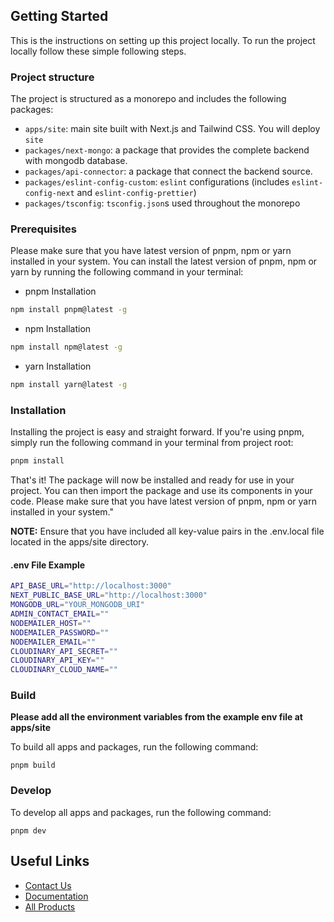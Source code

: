 ## Getting Started

This is the instructions on setting up this project locally.
To run the project locally follow these simple following steps.

### Project structure

The project is structured as a monorepo and includes the following packages:

-   `apps/site`: main site built with Next.js and Tailwind CSS. You will deploy `site`
-   `packages/next-mongo`: a package that provides the complete backend with mongodb database.
-   `packages/api-connector`: a package that connect the backend source.
-   `packages/eslint-config-custom`: `eslint` configurations (includes `eslint-config-next` and `eslint-config-prettier`)
-   `packages/tsconfig`: `tsconfig.json`s used throughout the monorepo

### Prerequisites

Please make sure that you have latest version of pnpm, npm or yarn installed in your system. You can install the latest version of pnpm, npm or yarn by running the following command in your terminal:

-   pnpm Installation

```sh
npm install pnpm@latest -g
```

-   npm Installation

```sh
npm install npm@latest -g
```

-   yarn Installation

```sh
npm install yarn@latest -g
```

### Installation

Installing the project is easy and straight forward. If you're using pnpm, simply run the following command in your terminal from project root:

```sh
pnpm install
```

That's it! The package will now be installed and ready for use in your project. You can then import the package and use its components in your code. Please make sure that you have latest version of pnpm, npm or yarn installed in your system."

<Callout type="info" emoji="ℹ️">
	<strong>NOTE:</strong> Ensure that you have included all key-value pairs in
	the .env.local file located in the apps/site directory.
</Callout>

#### .env File Example

```sh
API_BASE_URL="http://localhost:3000"
NEXT_PUBLIC_BASE_URL="http://localhost:3000"
MONGODB_URL="YOUR_MONGODB_URI"
ADMIN_CONTACT_EMAIL=""
NODEMAILER_HOST=""
NODEMAILER_PASSWORD=""
NODEMAILER_EMAIL=""
CLOUDINARY_API_SECRET=""
CLOUDINARY_API_KEY=""
CLOUDINARY_CLOUD_NAME=""

```

### Build

**Please add all the environment variables from the example env file at apps/site**

To build all apps and packages, run the following command:

```
pnpm build
```

### Develop

To develop all apps and packages, run the following command:

```
pnpm dev
```

## Useful Links

-   [Contact Us](https://jstemplate.net/contact-us)
-   [Documentation](https://docs.jstemplate.net/metajob)
-   [All Products](https://jstemplate.net)
